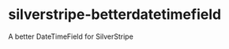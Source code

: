 silverstripe-betterdatetimefield
================================

A better DateTimeField for SilverStripe
